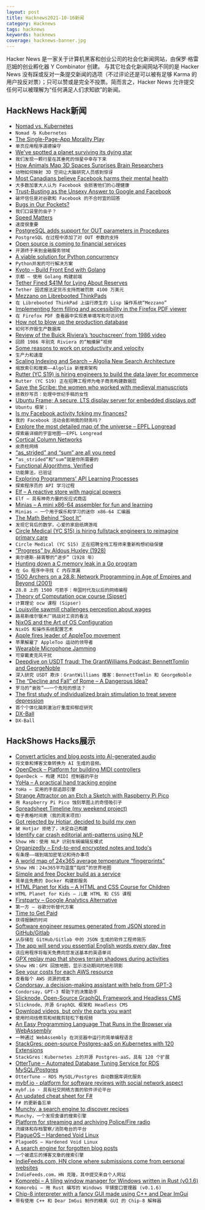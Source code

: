 ```yaml
---
layout: post
title: Hacknews2021-10-16新闻
category: Hacknews
tags: hacknews
keywords: hacknews
coverage: hacknews-banner.jpg
---
```


Hacker News 是一家关于计算机黑客和创业公司的社会化新闻网站，由保罗·格雷厄姆的创业孵化器 Y Combinator 创建。
与其它社会化新闻网站不同的是 Hacker News 没有踩或反对一条提交新闻的选项（不过评论还是可以被有足够 Karma 的用户投反对票）；只可以赞或是完全不投票。简而言之，Hacker News 允许提交任何可以被理解为“任何满足人们求知欲”的新闻。

## HackNews Hack新闻


- [Nomad vs. Kubernetes](https://www.nomadproject.io/docs/nomad-vs-kubernetes)
- `Nomad 与 Kubernetes`
- [The Single-Page-App Morality Play](https://www.baldurbjarnason.com/2021/single-page-app-morality-play/)
- `单页应用程序道德操守`
- [We've spotted a planet surviving its dying star](https://theconversation.com/weve-spotted-a-planet-surviving-its-dying-star-heres-what-it-tells-us-about-end-of-our-solar-system-169514)
- `我们发现一颗行星在其垂死的恒星中幸存下来`
- [How Animals Map 3D Spaces Surprises Brain Researchers](https://www.quantamagazine.org/how-animals-map-3d-spaces-surprises-brain-researchers-20211014/)
- `动物如何映射 3D 空间让大脑研究人员感到惊讶`
- [Most Canadians believe Facebook harms their mental health](https://www.theglobeandmail.com/canada/article-most-canadians-believe-facebook-harms-their-mental-health-survey-2/)
- `大多数加拿大人认为 Facebook 会损害他们的心理健康`
- [Trust-Busting as the Unsexy Answer to Google and Facebook](https://www.lareviewofbooks.org/article/trust-busting-as-the-unsexy-answer-to-google-and-facebook/)
- `破坏信任是对谷歌和 Facebook 的不合时宜的回答`
- [Bugs in Our Pockets?](https://www.lightbluetouchpaper.org/2021/10/15/bugs-in-our-pockets/)
- `我们口袋里的虫子？`
- [Speed Matters](https://scattered-thoughts.net/writing/speed-matters/)
- `速度很重要`
- [PostgreSQL adds support for OUT parameters in Procedures](https://www.migops.com/blog/2021/10/14/stored-procedure-out-parameters-in-postgresql-14/)
- `PostgreSQL 在过程中添加了对 OUT 参数的支持`
- [Open source is coming to financial services](https://future.a16z.com/open-source-financial-services/)
- `开源终于来到金融服务领域`
- [A viable solution for Python concurrency](https://lwn.net/SubscriberLink/872869/0e62bba2db51ec7a/)
- `Python并发的可行解决方案`
- [Kyoto – Build Front End with Golang](https://kyoto.codes)
- `京都 – 使用 Golang 构建前端`
- [Tether Fined $41M for Lying About Reserves](https://www.bloomberg.com/news/articles/2021-10-15/tether-bitfinex-to-pay-fines-totaling-42-5-million-cftc-says)
- `Tether 因谎报法定货币支持而被罚款 4100 万美元`
- [Mezzano on Librebooted ThinkPads](https://www.fitzsim.org/blog/?p=445)
- `在 Librebooted ThinkPad 上运行原生的 Lisp 操作系统“Mezzano”`
- [Implementing form filling and accessibility in the Firefox PDF viewer](https://hacks.mozilla.org/2021/10/implementing-form-filling-and-accessibility-in-the-firefox-pdf-viewer/)
- `在 Firefox PDF 查看器中实现表单填写和可访问性`
- [How not to blow up the production database](https://blog.battlefy.com/how-not-to-blow-up-the-production-database-424c162dccc6?gi=8ec446ad5e47)
- `如何不炸毁生产数据库`
- [Review of the Buick Riviera’s ‘touchscreen’ from 1986 video](https://www.youtube.com/watch?v=mEzEbS4uvuo)
- `回顾 1986 年别克 Riviera 的“触摸屏”视频`
- [Some reasons to work on productivity and velocity](https://danluu.com/productivity-velocity/)
- `生产力和速度`
- [Scaling Indexing and Search – Algolia New Search Architecture](http://highscalability.com/blog/2021/10/11/scaling-indexing-and-search-algolia-new-search-architecture.html)
- `缩放索引和搜索——Algolia 新搜索架构`
- [Rutter (YC S19) is hiring engineers to build the data layer for ecommerce](https://rutterapi.notion.site/Software-Engineer-539dcb012094497794fd087e93d7929e)
- `Rutter (YC S19) 正在招聘工程师为电子商务构建数据层`
- [Save the Scribe: the women who worked with medieval manuscripts](https://www.laphamsquarterly.org/roundtable/save-scribe)
- `拯救抄写员：处理中世纪手稿的女性`
- [Ubuntu Frame; A secure, LTS display server for embedded displays pdf](https://assets.ubuntu.com/v1/713b9224-Ubuntu.Frame.Datasheet.pdf)
- `Ubuntu 框架；`
- [Is my Facebook activity fcking my finances?](https://foundation.mozilla.org/en/blog/is-my-facebook-activity-fcking-my-finances-mozilla-explains-data-brokers/)
- `我的 Facebook 活动会影响我的财务吗？`
- [Explore the most detailed map of the universe – EPFL Longread](https://longread.epfl.ch/en/dossier/virup/)
- `探索最详细的宇宙地图——EPFL Longread`
- [Cortical Column Networks](https://thesmartrobot.github.io/2021/08/26/thousand-brains.html)
- `皮质柱网络`
- [“as_strided” and “sum” are all you need](https://jott.live/markdown/as_strided)
- `“as_strided”和“sum”就是你所需要的`
- [Functional Algorithms, Verified](https://functional-algorithms-verified.org)
- `功能算法，已验证`
- [Exploring Programmers' API Learning Processes](https://neverworkintheory.org/2021/10/14/api-learning-processes.html)
- `探索程序员的 API 学习过程`
- [Elf – A reactive store with magical powers](https://ngneat.github.io/elf/)
- `Elf – 具有神奇力量的反应式商店`
- [Minias – A mini x86-64 assembler for fun and learning](https://github.com/andrewchambers/minias)
- `Minias – 一个用于娱乐和学习的迷你 x86-64 汇编器`
- [The Math Behind “Spot It”](https://www.smithsonianmag.com/science-nature/math-card-game-spot-it-180970873/)
- `发现它背后的数学，心爱的家庭纸牌游戏`
- [Circle Medical (YC S15) is hiring fullstack engineers to reimagine primary care](https://www.ycombinator.com/companies/circle-medical/jobs/ZpIlsd7-fullstack-engineer-react-js-ruby-rails)
- `Circle Medical (YC S15) 正在招聘全栈工程师来重新构想初级保健`
- [“Progress” by Aldous Huxley (1928)](https://atlasofplaces.com/essays/progress/)
- `奥尔德斯·赫胥黎的“进步”（1928 年）`
- [Hunting down a C memory leak in a Go program](https://medium.com/zendesk-engineering/hunting-down-a-c-memory-leak-in-a-go-program-2d08b24b617d)
- `在 Go 程序中寻找 C 内存泄漏`
- [1500 Archers on a 28.8: Network Programming in Age of Empires and Beyond (2001)](https://www.gamedeveloper.com/programming/1500-archers-on-a-28-8-network-programming-in-age-of-empires-and-beyond)
- `28.8 上的 1500 弓箭手：帝国时代及以后的网络编程`
- [Theory of Computation ocw course (Sipser)](https://ocw.mit.edu/courses/mathematics/18-404j-theory-of-computation-fall-2020/)
- `计算理论 ocw 课程 (Sipser)`
- [Louisville sawmill challenges perception about wages](https://cdispatch.com/opinions/2021-10-13/slimantics-louisville-sawmill-challenges-perception-about-wages/)
- `路易斯维尔锯木厂挑战对工资的看法`
- [NixOS and the Art of OS Configuration](https://www.rousette.org.uk/archives/nixos-and-the-art-of-os-configuration/)
- `NixOS 和操作系统配置艺术`
- [Apple fires leader of AppleToo movement](https://appleinsider.com/articles/21/10/15/apple-fires-leader-of-appletoo-movement)
- `苹果解雇了 AppleToo 运动的领导者`
- [Wearable Microphone Jamming](http://sandlab.cs.uchicago.edu/jammer/)
- `可穿戴麦克风干扰`
- [Deepdive on USDT fraud: The GrantWilliams Podcast: BennettTomlin and GeorgeNoble](https://www.grant-williams.com/podcast/the-grant-williams-podcast-bennett-tomlin-george-noble/)
- `深入研究 USDT 欺诈：GrantWilliams 播客：BennettTomlin 和 GeorgeNoble`
- [The “Decline and Fall” of Rome – A Dangerous Idea?](https://www.lareviewofbooks.org/article/the-decline-and-fall-of-rome-a-dangerous-idea/)
- `罗马的“衰败”——一个危险的想法？`
- [The first study of individualized brain stimulation to treat severe depression](https://www.nytimes.com/2021/10/04/health/depression-treatment-deep-brain-stimulation.html)
- `首个个体化脑刺激治疗重度抑郁症研究`
- [DX-Ball](https://dx-ball.ru/)
- `DX-Ball`


## HackShows Hacks展示

- [ Convert articles and blog posts into AI-generated audio](https://blogaudio.co/)
- `将文章和博客文章转换为 AI 生成的音频。`
- [ OpenDeck – Platform for building MIDI controllers](https://github.com/shanteacontrols/OpenDeck)
- `OpenDeck – 构建 MIDI 控制器的平台`
- [ YoHa – A practical hand tracking engine](https://handtracking.io)
- `YoHa – 实用的手部追踪引擎`
- [ Strange Attractor on an Etch a Sketch with Raspberry Pi Pico](https://www.youtube.com/watch?v=_2FIVBfSSDg)
- `用 Raspberry Pi Pico 蚀刻草图上的奇怪吸引子`
- [ Spreadsheet Timeline (my weekend project)](https://spreadsheettimeline.com/)
- `电子表格时间表（我的周末项目）`
- [ Got rejected by Hotjar, decided to build my own](https://squeaky.ai/)
- `被 Hotjar 拒绝了，决定自己构建`
- [ Identify car crash editorial anti-patterns using NLP](https://visionzeroreporting.com/)
- `Show HN：使用 NLP 识别车祸编辑反模式`
- [ Organizedly – End-to-end encrypted notes and todo's](https://www.organized.ly/)
- `有条理——端到端加密笔记和待办事项`
- [ A world map of 24x365 average temperature “fingerprints”](https://weatherspark.com/map)
- `Show HN：24x365平均温度“指纹”的世界地图`
- [ Simple and free Docker build as a service](https://www.svennex.com)
- `简单且免费的 Docker 构建即服务`
- [ HTML Planet for Kids – A HTML and CSS Course for Children](item?id=28842702)
- `HTML Planet for Kids – 儿童 HTML 和 CSS 课程`
- [ Firstparty – Google Analytics Alternative](https://firstpartyhq.com/)
- `第一方 – 谷歌分析替代方案`
- [ Time to Get Paid](https://ttgpapp.com)
- `获得报酬的时间`
- [ Software engineer resumes generated from JSON stored in GitHub/Gitlab](https://www.jsonme.com/)
- `从存储在 GitHub/Gitlab 中的 JSON 生成的软件工程师简历`
- [ The app will send you essential English words every day, free](https://www.ipushyouenglish.com/)
- `该应用程序将每天免费向您发送基本的英语单词`
- [ GPX replay map that shows terrain shadows during activities](https://shademap.app/gpxreplay/)
- `Show HN：GPX 回放地图，显示活动期间的地形阴影`
- [ See your costs for each AWS resource](https://www.vantage.sh/features/advanced-analytics)
- `查看每个 AWS 资源的成本`
- [ Condorsay, a decision-making assistant with help from GPT-3](https://condorsay.com)
- `Condorsay，GPT-3 帮助下的决策助手`
- [ Slicknode, Open-Source GraphQL Framework and Headless CMS](https://github.com/slicknode/slicknode)
- `Slicknode、开源 GraphQL 框架和 Headless CMS`
- [ Download videos, but only the parts you want](https://videodownloadtool.io)
- `使用时间线修剪和帧裁剪轻松下载视频`
- [ An Easy Programming Language That Runs in the Browser via WebAssembly](https://easylang.online/ide/)
- `一种通过 WebAssembly 在浏览器中运行的简单编程语言`
- [ StackGres: open-source Postgres-aaS on Kubernetes with 120 Extensions](https://stackgres.io/)
- `StackGres：Kubernetes 上的开源 Postgres-aaS，具有 120 个扩展`
- [ OtterTune – Automated Database Tuning Service for RDS MySQL/Postgres](item?id=28868382)
- `OtterTune – RDS MySQL/Postgres 自动数据库调优服务`
- [ mybf.io - platform for software reviews with social network aspect](item?id=28870006)
- `mybf.io - 具有社交网络方面的软件评论平台`
- [ An updated cheat sheet for F#](https://github.com/adelarsq/fsharp-cheatsheet)
- `F# 的更新备忘单`
- [ Munchy, a search engine to discover recipes](https://joinmunchy.com/)
- `Munchy，一个发现食谱的搜索引擎`
- [ Platform for streaming and archiving Police/Fire radio](https://github.com/openmhz/trunk-server)
- `流媒体和存档警察/消防电台的平台`
- [ PlagueOS – Hardened Void Linux](https://git.envs.net/whichdoc/plagueos)
- `PlagueOS – Hardened Void Linux`
- [ A search engine for forgotten blog posts](https://lindylearn.io/blogs)
- `一个被遗忘的博客文章的搜索引擎`
- [ IndieFeeds.com, HN clone where submissions come from personal websites](https://indiefeeds.com/)
- `IndieFeeds.com，HN 克隆，其中提交来自个人网站`
- [ Komorebi – A tiling window manager for Windows written in Rust (v0.1.6)](https://github.com/LGUG2Z/komorebi/releases/tag/v0.1.6)
- `Komorebi – 用 Rust 编写的 Windows 平铺窗口管理器 (v0.1.6)`
- [ Chip-8 interpreter with a fancy GUI made using C++ and Dear ImGui](https://github.com/gargakshit/chip-8)
- `带有使用 C++ 和 Dear ImGui 制作的精美 GUI 的 Chip-8 解释器`

